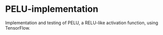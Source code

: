 # PELU-implementation
Implementation and testing of PELU, a RELU-like activation function, using TensorFlow.
